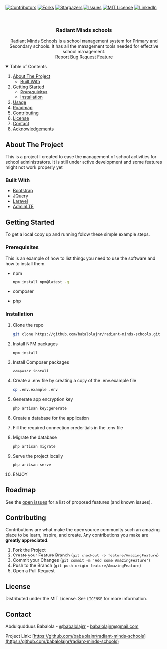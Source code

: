 
<!--
*** Thanks for checking out the Best-README-Template. If you have a suggestion
*** that would make this better, please fork the repo and create a pull request
*** or simply open an issue with the tag "enhancement".
*** Thanks again! Now go create something AMAZING! :D
-->



<!-- PROJECT SHIELDS -->
<!--
*** I'm using markdown "reference style" links for readability.
*** Reference links are enclosed in brackets [ ] instead of parentheses ( ).
*** See the bottom of this document for the declaration of the reference variables
*** for contributors-url, forks-url, etc. This is an optional, concise syntax you may use.
*** https://www.markdownguide.org/basic-syntax/#reference-style-links
-->
[![Contributors][contributors-shield]][contributors-url]
[![Forks][forks-shield]][forks-url]
[![Stargazers][stars-shield]][stars-url]
[![Issues][issues-shield]][issues-url]
[![MIT License][license-shield]][license-url]
[![LinkedIn][linkedin-shield]][linkedin-url]


<!-- PROJECT LOGO -->
<br />

  <h3 align="center">Radiant Minds schools</h3>

<p align="center">
    Radiant Minds Schools is a school management system for Primary and Secondary schools. It has all the management tools needed for effective school management.
    <br />
    <a href="https://github.com/babalolajnr/radiant-minds-schools/issues">Report Bug</a>
    <a href="https://github.com/babalolajnr/radiant-minds-schools/issues">Request Feature</a>
</p>



<!-- TABLE OF CONTENTS -->
<details open="open">
  <summary>Table of Contents</summary>
  <ol>
    <li>
      <a href="#about-the-project">About The Project</a>
      <ul>
        <li><a href="#built-with">Built With</a></li>
      </ul>
    </li>
    <li>
      <a href="#getting-started">Getting Started</a>
      <ul>
        <li><a href="#prerequisites">Prerequisites</a></li>
        <li><a href="#installation">Installation</a></li>
      </ul>
    </li>
    <li><a href="#usage">Usage</a></li>
    <li><a href="#roadmap">Roadmap</a></li>
    <li><a href="#contributing">Contributing</a></li>
    <li><a href="#license">License</a></li>
    <li><a href="#contact">Contact</a></li>
    <li><a href="#acknowledgements">Acknowledgements</a></li>
  </ol>
</details>



<!-- ABOUT THE PROJECT -->
## About The Project

This is a project I created to ease the management of school activities for school administrators. It is still under active development and some features might not work properly yet

### Built With

* [Bootstrap](https://getbootstrap.com)
* [JQuery](https://jquery.com)
* [Laravel](https://laravel.com)
* [AdminLTE](https://adminlte.io/)



<!-- GETTING STARTED -->
## Getting Started

To get a local copy up and running follow these simple example steps.

### Prerequisites

This is an example of how to list things you need to use the software and how to install them.
* npm
  ```sh
  npm install npm@latest -g
  
* composer

* php


### Installation


1. Clone the repo
   ```sh
   git clone https://github.com/babalolajnr/radiant-minds-schools.git
   ```
2. Install NPM packages
   ```sh
   npm install
   ```
3. Install Composer packages
   ```sh
   composer install
   ```
4. Create a .env file by creating a copy of the .env.example file
   ```sh
   cp .env.example .env
   ```
5. Generate app encryption key
   ```sh
   php artisan key:generate
   ```
6. Create a database for the application

7. Fill the required connection credentials in the .env file

8. Migrate the database
   ```sh
   php artisan migrate
   ```
9. Serve the project locally
   ```sh
   php artisan serve
   ```
10. ENJOY   


<!-- ROADMAP -->
## Roadmap

See the [open issues](https://github.com/babalolajnr/radiant-minds-schools/issues) for a list of proposed features (and known issues).


<!-- CONTRIBUTING -->
## Contributing

Contributions are what make the open source community such an amazing place to be learn, inspire, and create. Any contributions you make are **greatly appreciated**.

1. Fork the Project
2. Create your Feature Branch (`git checkout -b feature/AmazingFeature`)
3. Commit your Changes (`git commit -m 'Add some AmazingFeature'`)
4. Push to the Branch (`git push origin feature/AmazingFeature`)
5. Open a Pull Request



<!-- LICENSE -->
## License

Distributed under the MIT License. See `LICENSE` for more information.



<!-- CONTACT -->
## Contact

Abdulqudduus Babalola - [@babalolajnr](https://twitter.com/babalolajnr) - babalolajnr@gmail.com

Project Link: [https://github.com/babalolajnr/radiant-minds-schools](https://github.com/babalolajnr/radiant-minds-schools)

<!-- MARKDOWN LINKS & IMAGES -->
<!-- https://www.markdownguide.org/basic-syntax/#reference-style-links -->
[contributors-shield]: https://img.shields.io/github/contributors/othneildrew/Best-README-Template.svg?style=for-the-badge
[contributors-url]: https://github.com/babalolajnr/radiant-minds-schools/graphs/contributors
[forks-shield]: https://img.shields.io/github/forks/babalolajnr/radiant-minds-schools.svg?style=for-the-badge
[forks-url]: https://github.com/babalolajnr/radiant-minds-schools/network/members
[stars-shield]: https://img.shields.io/github/stars/babalolajnr/radiant-minds-schools.svg?style=for-the-badge
[stars-url]: https://github.com/babalolajnr/radiant-minds-schools/stargazers
[issues-shield]: https://img.shields.io/github/issues/babalolajnr/radiant-minds-schools.svg?style=for-the-badge
[issues-url]: https://github.com/babalolajnr/radiant-minds-schools/issues
[license-shield]: https://img.shields.io/github/license/babalolajnr/radiant-minds-schools.svg?style=for-the-badge
[license-url]: https://github.com/babalolajnr/radiant-minds-schools/blob/master/LICENSE.txt
[linkedin-shield]: https://img.shields.io/badge/-LinkedIn-black.svg?style=for-the-badge&logo=linkedin&colorB=555
[linkedin-url]: https://www.linkedin.com/in/abdulqudduus-babalola-2418a9145/
[product-screenshot]: images/screenshot.png
